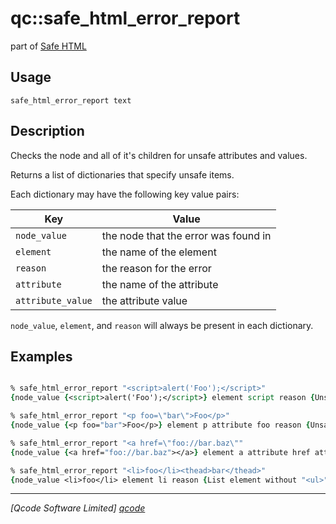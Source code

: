 qc::safe_html_error_report
===========

part of [Safe HTML](../safe-html-markdown.md)

Usage
-----
`safe_html_error_report text`

Description
-----------
Checks the node and all of it's children for unsafe attributes and values.

Returns a list of dictionaries that specify unsafe items.

Each dictionary may have the following key value pairs:

Key | Value
|-------------|------
| `node_value` | the node that the error was found in
| `element` | the name of the element
| `reason` | the reason for the error
| `attribute` | the name of the attribute
| `attribute_value` | the attribute value

`node_value`, `element`, and `reason` will always be present in each dictionary.


Examples
--------
```tcl

% safe_html_error_report "<script>alert('Foo');</script>"
{node_value {<script>alert('Foo');</script>} element script reason {Unsafe element: script}}

% safe_html_error_report "<p foo=\"bar\">Foo</p>"
{node_value {<p foo="bar">Foo</p>} element p attribute foo reason {Unsafe attribute: foo}}

% safe_html_error_report "<a href=\"foo://bar.baz\""
{node_value {<a href="foo://bar.baz"></a>} element a attribute href attribute_value foo://bar.baz reason {Unsafe value "foo://bar.baz" for attribute "href"}}

% safe_html_error_report "<li>foo</li><thead>bar</thead>"
{node_value <li>foo</li> element li reason {List element without "<ul>" or "<ol>" ancestor}} {node_value <thead>bar</thead> element thead reason {Table element without "<table>" ancestor}}

```

----------------------------------
*[Qcode Software Limited] [qcode]*

[qcode]: http://www.qcode.co.uk "Qcode Software"